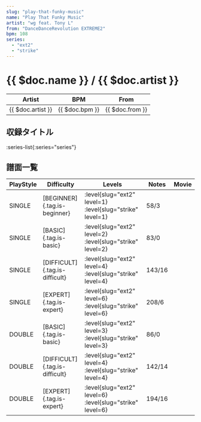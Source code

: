 ```yaml
---
slug: "play-that-funky-music"
name: "Play That Funky Music"
artist: "wg feat. Tony L"
from: "DanceDanceRevolution EXTREME2"
bpm: 108
series:
  - "ext2"
  - "strike"
---
```


# {{ $doc.name }} / {{ $doc.artist }}

|Artist|BPM|From|
|------|---|----|
|{{ $doc.artist }}|{{ $doc.bpm }}|{{ $doc.from }}|

## 収録タイトル

:series-list{:series="series"}

## 譜面一覧

|PlayStyle|Difficulty|Levels|Notes|Movie|
|---------|----------|------|-----|-----|
|SINGLE|[BEGINNER]{.tag.is-beginner}|:level{slug="ext2" level=1} :level{slug="strike" level=1}|58/3||
|SINGLE|[BASIC]{.tag.is-basic}|:level{slug="ext2" level=2} :level{slug="strike" level=2}|83/0||
|SINGLE|[DIFFICULT]{.tag.is-difficult}|:level{slug="ext2" level=4} :level{slug="strike" level=4}|143/16||
|SINGLE|[EXPERT]{.tag.is-expert}|:level{slug="ext2" level=6} :level{slug="strike" level=6}|208/6||
|DOUBLE|[BASIC]{.tag.is-basic}|:level{slug="ext2" level=3} :level{slug="strike" level=3}|86/0||
|DOUBLE|[DIFFICULT]{.tag.is-difficult}|:level{slug="ext2" level=4} :level{slug="strike" level=4}|142/14||
|DOUBLE|[EXPERT]{.tag.is-expert}|:level{slug="ext2" level=6} :level{slug="strike" level=6}|194/16||
